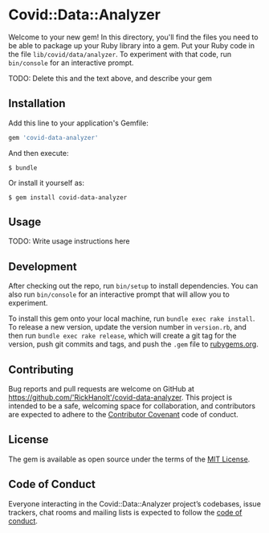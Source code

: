 # Covid::Data::Analyzer

Welcome to your new gem! In this directory, you'll find the files you need to be able to package up your Ruby library into a gem. Put your Ruby code in the file `lib/covid/data/analyzer`. To experiment with that code, run `bin/console` for an interactive prompt.

TODO: Delete this and the text above, and describe your gem

## Installation

Add this line to your application's Gemfile:

```ruby
gem 'covid-data-analyzer'
```

And then execute:

    $ bundle

Or install it yourself as:

    $ gem install covid-data-analyzer

## Usage

TODO: Write usage instructions here

## Development

After checking out the repo, run `bin/setup` to install dependencies. You can also run `bin/console` for an interactive prompt that will allow you to experiment.

To install this gem onto your local machine, run `bundle exec rake install`. To release a new version, update the version number in `version.rb`, and then run `bundle exec rake release`, which will create a git tag for the version, push git commits and tags, and push the `.gem` file to [rubygems.org](https://rubygems.org).

## Contributing

Bug reports and pull requests are welcome on GitHub at https://github.com/'RickHanolt'/covid-data-analyzer. This project is intended to be a safe, welcoming space for collaboration, and contributors are expected to adhere to the [Contributor Covenant](http://contributor-covenant.org) code of conduct.

## License

The gem is available as open source under the terms of the [MIT License](https://opensource.org/licenses/MIT).

## Code of Conduct

Everyone interacting in the Covid::Data::Analyzer project’s codebases, issue trackers, chat rooms and mailing lists is expected to follow the [code of conduct](https://github.com/'RickHanolt'/covid-data-analyzer/blob/master/CODE_OF_CONDUCT.md).
